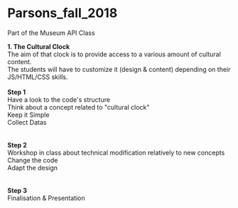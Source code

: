 # Parsons_fall_2018
Part of the Museum API Class

<b>1. The Cultural Clock</b><br/>
The aim of that clock is to provide access to a various amount of cultural content.<br/>
The students will have to customize it (design & content) depending on their JS/HTML/CSS skills.
<br/>
<br/>
<b>Step 1</b><br/>
Have a look to the code's structure<br/>
Think about a concept related to "cultural clock"<br/>
Keep it Simple<br/>
Collect Datas<br/>
<br/>
<br/>
<b>Step 2</b><br/>
Workshop in class about technical modification relatively to new concepts<br/>
Change the code</br>
Adapt the design</br>
<br/>
<br/>
<b>Step 3</b><br/>
Finalisation & Presentation
